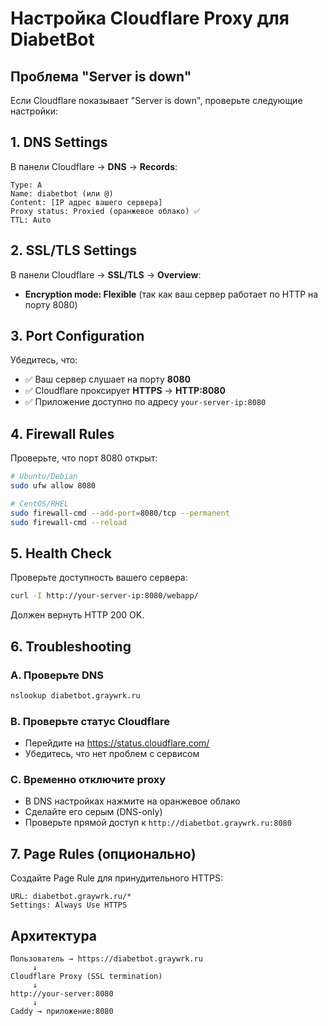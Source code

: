# Настройка Cloudflare Proxy для DiabetBot

## Проблема "Server is down"

Если Cloudflare показывает "Server is down", проверьте следующие настройки:

## 1. DNS Settings

В панели Cloudflare → **DNS** → **Records**:

```
Type: A
Name: diabetbot (или @)
Content: [IP адрес вашего сервера]
Proxy status: Proxied (оранжевое облако) ✅
TTL: Auto
```

## 2. SSL/TLS Settings

В панели Cloudflare → **SSL/TLS** → **Overview**:

- **Encryption mode: Flexible** 
  (так как ваш сервер работает по HTTP на порту 8080)

## 3. Port Configuration

Убедитесь, что:
- ✅ Ваш сервер слушает на порту **8080**
- ✅ Cloudflare проксирует **HTTPS** → **HTTP:8080**
- ✅ Приложение доступно по адресу `your-server-ip:8080`

## 4. Firewall Rules

Проверьте, что порт 8080 открыт:

```bash
# Ubuntu/Debian
sudo ufw allow 8080

# CentOS/RHEL
sudo firewall-cmd --add-port=8080/tcp --permanent
sudo firewall-cmd --reload
```

## 5. Health Check

Проверьте доступность вашего сервера:

```bash
curl -I http://your-server-ip:8080/webapp/
```

Должен вернуть HTTP 200 OK.

## 6. Troubleshooting

### A. Проверьте DNS
```bash
nslookup diabetbot.graywrk.ru
```

### B. Проверьте статус Cloudflare
- Перейдите на https://status.cloudflare.com/
- Убедитесь, что нет проблем с сервисом

### C. Временно отключите proxy
- В DNS настройках нажмите на оранжевое облако
- Сделайте его серым (DNS-only)
- Проверьте прямой доступ к `http://diabetbot.graywrk.ru:8080`

## 7. Page Rules (опционально)

Создайте Page Rule для принудительного HTTPS:

```
URL: diabetbot.graywrk.ru/*
Settings: Always Use HTTPS
```

## Архитектура

```
Пользователь → https://diabetbot.graywrk.ru
     ↓
Cloudflare Proxy (SSL termination)  
     ↓
http://your-server:8080
     ↓
Caddy → приложение:8080
```